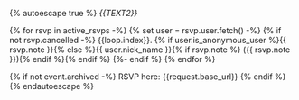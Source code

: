 {% autoescape true %}
*{{TEXT2}}*

{% for rsvp in active_rsvps -%}
    {% set user = rsvp.user.fetch() -%}
    {% if not rsvp.cancelled -%}
        {{loop.index}}. {% if user.is_anonymous_user %}{{ rsvp.note }}{% else %}{{ user.nick_name }}{% if rsvp.note %} ({{ rsvp.note }}){% endif %}{% endif %}
    {%- endif %}
{% endfor %}

{% if not event.archived -%}
    RSVP here: {{request.base_url}}
{% endif %}
{% endautoescape %}
